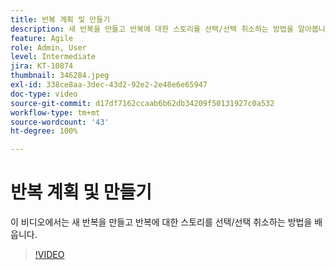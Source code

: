 ```yaml
---
title: 반복 계획 및 만들기
description: 새 반복을 만들고 반복에 대한 스토리를 선택/선택 취소하는 방법을 알아봅니다.
feature: Agile
role: Admin, User
level: Intermediate
jira: KT-10874
thumbnail: 346284.jpeg
exl-id: 338ce8aa-3dec-43d2-92e2-2e48e6e65947
doc-type: video
source-git-commit: d17df7162ccaab6b62db34209f50131927c0a532
workflow-type: tm+mt
source-wordcount: '43'
ht-degree: 100%

---
```


# 반복 계획 및 만들기

이 비디오에서는 새 반복을 만들고 반복에 대한 스토리를 선택/선택 취소하는 방법을 배웁니다.

>[!VIDEO](https://video.tv.adobe.com/v/346284/?quality=12&learn=on&enablevpops)
